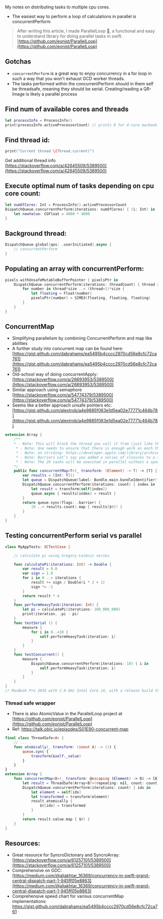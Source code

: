 My notes on distributing tasks to multiple cpu cores<!--more-->.
- The easiest way to perform a loop of calculations in parallel is concurrentPerform

> After writing this article, I made ParallelLoop 💞, a functional and easy to understand library for doing parallel tasks in swift.
[https://github.com/eonist/ParallelLoop](https://github.com/eonist/ParallelLoop)  

## Gotchas
- `concurrentPerform` is a great way to enjoy concurrency in a for loop in such a way that you won't exhaust GCD worker threads.
- The tasks performed within the concurrentPerform should in them self be threadsafe, meaning they should be serial. Creating/reading a QR-Image is likely a parallel process

## Find num of available cores and threads
```swift
let processInfo = ProcessInfo()
print(processInfo.activeProcessorCount) // prints 8 for 4-core macbook (playground) probably  provides the number of logical cores, not the number of physical cores
```

## Find thread id:
```swift
print("Current thread \(Thread.current)")
```

Get additional thread info [https://stackoverflow.com/a/42645509/5389500](https://stackoverflow.com/a/42645509/5389500)

## Execute optimal num of tasks depending on cpu core count:
```swift
let numOfCores: Int = ProcessInfo().activeProcessorCount
DispatchQueue.concurrentPerform(iterations: numOfCores) { (i: Int) in
    let newValue: CGFloat = 4000 * 4000
}
```

## Background thread:
```swift
DispatchQueue.global(qos: .userInitiated).async {
    // concurrentPerform
}
```

## Populating an array with concurrentPerform:
```swift
pixels.withUnsafeMutableBufferPointer { pixelsPtr in
    DispatchQueue.concurrentPerform(iterations: threadCount) { thread in
        for number in thread*size ..< (thread+1)*size {
            let floating = Float(number)
            pixelsPtr[number] = SIMD3(floating, floating, floating)
        }
    }
}
```

## ConcurrentMap
- Simplifying parallelism by combining ConcurrentPerform and map like abilities
- A further study into concurrent map can be found here: [https://gist.github.com/dabrahams/ea5495b4cccc2970cd56e8cfc72ca761](https://gist.github.com/dabrahams/ea5495b4cccc2970cd56e8cfc72ca761)
- Old-school way of doing concurrentApply: [https://stackoverflow.com/a/26693953/5389500](https://stackoverflow.com/a/26693953/5389500)
- Similar approach using semaphore [https://stackoverflow.com/a/54774379/5389500](https://stackoverflow.com/a/54774379/5389500)
- Seems like a better approach unsafe pointers etc: [https://gist.github.com/alextrob/a4e9885f063e1d5ea02e77771c464b78](https://gist.github.com/alextrob/a4e9885f063e1d5ea02e77771c464b78)

```swift
extension Array {
	/**
    * - Note: This will block the thread you call it from (just like the non-concurrent map will), so make sure to dispatch this to a background queue.
	 * - Note: One needs to ensure that there is enough work on each thread to justify the inherent overhead of managing all of these threads. (E.g. a simple xor call per loop is not sufficient, and you'll find that it's actually slower than the non-concurrent rendition.) In these cases, make sure you stride (see Improving Loop Code that balances the amount of work per concurrent block). For example, rather than doing 5000 iterations of one extremely simple operation, do 10 iterations of 500 operations per loop. You may have to experiment with suitable striding values.
	 * - Note: on striding: https://developer.apple.com/library/archive/documentation/General/Conceptual/ConcurrencyProgrammingGuide/ThreadMigration/ThreadMigration.html#//apple_ref/doc/uid/TP40008091-CH105-SW2
	 * - Note: Barriers Let’s say you added a series of closures to a specific queue (with different durations) but you now want to execute a job only after all the previous asynchronous task are completed. You can use barriers to do it., Let’s add 20 tasks (that will sleep for a timeout of 1 second) to the concurrent queue we created previously and use a barrier to print something once the other jobs complete, we’ll do this specifying a flag DispatchWorkItemFlags.barrier in our final async call:
	 * - Note: The 20 tasks will be executed in parallel without a specific order by the concurrent queue and you’ll see those messages appearing in groups of a size equal to the number of execution cores of your Mac, but the final call will always be executed last.
    */
    public func concurrentMap<T>(_ transform: (Element) -> T) -> [T] {
        var results = [Int: T]()
        let queue = DispatchQueue(label: Bundle.main.bundleIdentifier! + ".sync", attributes: .concurrent)
        DispatchQueue.concurrentPerform(iterations: count) { index in
            let result = transform(self[index])
            queue.async { results[index] = result }
        }
        return queue.sync(flags: .barrier) {
            (0 ..< results.count).map { results[$0]! }
        }
    }
}
```

## Testing concurrentPerform serial vs parallel
```swift
class MyAppTests: XCTestCase {

    // calculate pi using Gregory-Leibniz series

    func calculatePi(iterations: Int) -> Double {
        var result = 0.0
        var sign = 1.0
        for i in 0 ..< iterations {
            result += sign / Double(i * 2 + 1)
            sign *= -1
        }
        return result * 4
    }
    func performHeavyTask(iteration: Int) {
        let pi = calculatePi(iterations: 100_000_000)
        print(iteration, .pi - pi)
    }
    func testSerial () {
        measure {
            for i in 0..<10 {
                self.performHeavyTask(iteration: i)
            }
        }
    }
    func testConcurrent() {
        measure {
            DispatchQueue.concurrentPerform(iterations: 10) { i in
                self.performHeavyTask(iteration: i)
            }
        }
    }
}
// MacBook Pro 2018 with 2.9 GHz Intel Core i9, with a release build the concurrent test took, on average, 0.247 seconds, whereas the serial test took roughly four times as long, 1.030 seconds.
```

### Thread safe wrapper
- There is also AtomicValue in the ParallelLoop project at [https://github.com/eonist/ParallelLoop](https://github.com/eonist/ParallelLoop)
- Ref: https://talk.objc.io/episodes/S01E90-concurrent-map

```swift
final class ThreadSafe<A> {
    // ...
    func atomically(_ transform: (inout A) -> ()) {
        queue.sync {
            transform(&self._value)
        }
    }
}
extension Array {
    func concurrentMap<B>(_ transform: @escaping (Element) -> B) -> [B] {
        let result = ThreadSafe(Array<B?>(repeating: nil, count: count))
        DispatchQueue.concurrentPerform(iterations: count) { idx in
            let element = self[idx]
            let transformed = transform(element)
            result.atomically {
                $0[idx] = transformed
            }
        }
        return result.value.map { $0! }
    }
}
```

## Resources:
- Great resource for SyncroDictonary and SyncroArray: [https://stackoverflow.com/a/61257101/5389500](https://stackoverflow.com/a/61257101/5389500)
- Comprehensive on GDC: [https://medium.com/@aliakhtar_16369/concurrency-in-swift-grand-central-dispatch-part-1-945ff05e8863](https://medium.com/@aliakhtar_16369/concurrency-in-swift-grand-central-dispatch-part-1-945ff05e8863)
- Comprehensive speed chart for various concurrentMap implementations: https://gist.github.com/dabrahams/ea5495b4cccc2970cd56e8cfc72ca761

